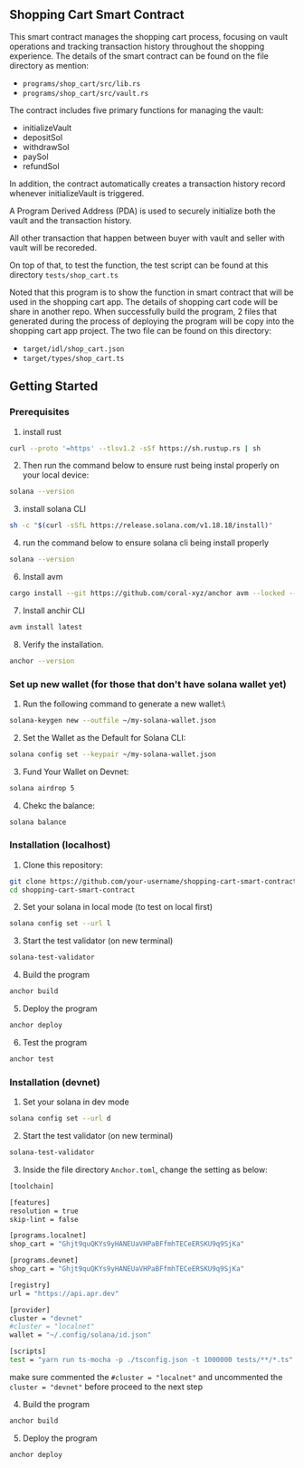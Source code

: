 ## Shopping Cart Smart Contract
This smart contract manages the shopping cart process, focusing on vault operations and tracking transaction history throughout the shopping experience.
The details of the smart contract can be found on the file directory as mention:

- `programs/shop_cart/src/lib.rs`
- `programs/shop_cart/src/vault.rs`

The contract includes five primary functions for managing the vault:

- initializeVault
- depositSol
- withdrawSol
- paySol
- refundSol

In addition, the contract automatically creates a transaction history record whenever initializeVault is triggered.

A Program Derived Address (PDA) is used to securely initialize both the vault and the transaction history.

All other transaction that happen between buyer with vault and seller with vault will be recoreded. 

On top of that, to test the function, the test script can be found at this directory `tests/shop_cart.ts`

Noted that this program is to show the function in smart contract that will be used in the shopping cart app. The details of shopping cart code will be share in another repo.
When successfully build the program, 2 files that generated during the process of deploying the program will be copy into the shopping cart app project.
The two file can be found on this directory:
- `target/idl/shop_cart.json`
- `target/types/shop_cart.ts`

## Getting Started

### Prerequisites

1. install rust
``` bash
curl --proto '=https' --tlsv1.2 -sSf https://sh.rustup.rs | sh
```
2. Then run the command below to ensure rust being instal properly on your local device:
``` bash
solana --version
```

3. install solana CLI
``` bash
sh -c "$(curl -sSfL https://release.solana.com/v1.18.18/install)"
```
4. run the command below to ensure solana cli being install properly
``` bash
solana --version
```

6. Install avm
``` bash
cargo install --git https://github.com/coral-xyz/anchor avm --locked --force
```
7. Install anchir CLI
``` bash
avm install latest
```
8. Verify the installation.
``` bash
anchor --version
```

### Set up new wallet (for those that don't have solana wallet yet)

1. Run the following command to generate a new wallet:\
``` bash
solana-keygen new --outfile ~/my-solana-wallet.json
```
2. Set the Wallet as the Default for Solana CLI:
``` bash
solana config set --keypair ~/my-solana-wallet.json
```
3. Fund Your Wallet on Devnet:
``` bash
solana airdrop 5
```
4. Chekc the balance:
``` bash
solana balance
```

### Installation (localhost)

1. Clone this repository:
``` bash
git clone https://github.com/your-username/shopping-cart-smart-contract.git
cd shopping-cart-smart-contract
```
2. Set your solana in local mode (to test on local first)
``` bash
solana config set --url l
```
3. Start the test validator (on new terminal)
``` bash
solana-test-validator
```
4. Build the program
``` bash
anchor build
```
5. Deploy the program
``` bash
anchor deploy
```
6. Test the program
``` bash
anchor test
```

### Installation (devnet)

1. Set your solana in dev mode
``` bash
solana config set --url d
```
2. Start the test validator (on new terminal)
``` bash
solana-test-validator
```
3. Inside the file directory `Anchor.toml`, change the setting as below:
``` bash
[toolchain]

[features]
resolution = true
skip-lint = false

[programs.localnet]
shop_cart = "Ghjt9quQKYs9yHANEUaVHPaBFfmhTECeERSKU9q9SjKa"

[programs.devnet]
shop_cart = "Ghjt9quQKYs9yHANEUaVHPaBFfmhTECeERSKU9q9SjKa"

[registry]
url = "https://api.apr.dev"

[provider]
cluster = "devnet"
#cluster = "localnet"
wallet = "~/.config/solana/id.json"

[scripts]
test = "yarn run ts-mocha -p ./tsconfig.json -t 1000000 tests/**/*.ts"

```

make sure commented the `#cluster = "localnet"` and uncommented the `cluster = "devnet"` before proceed to the next step

4. Build the program
``` bash
anchor build
```
5. Deploy the program
``` bash
anchor deploy
```
